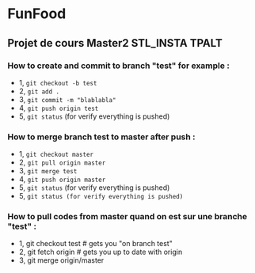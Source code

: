 # FunFood
## Projet de cours Master2 STL_INSTA TPALT

### How to create and commit to branch "test" for example :

- 1, `git checkout -b test`
- 2, `git add .`
- 3, `git commit -m "blablabla"`
- 4, `git push origin test`
- 5, `git status` (for verify everything is pushed)

### How to merge branch test to master after push :
- 1, `git checkout master`
- 2, `git pull origin master`
- 3, `git merge test`
- 4, `git push origin master`
- 5, `git status` (for verify everything is pushed)
- 5, `git status (for verify everything is pushed)`

### How to pull codes from master quand on est sur  une branche "test" :

- 1, git checkout test      # gets you "on branch test"
- 2, git fetch origin        # gets you up to date with origin
- 3, git merge origin/master
